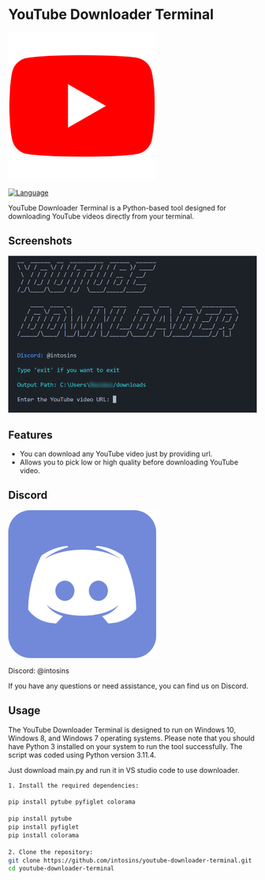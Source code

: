 # YouTube Downloader Terminal

![Icon1](icons/youtube.png)

[![Language](https://img.shields.io/badge/Language-Python-blue)](LICENSE)

YouTube Downloader Terminal is a Python-based tool designed for downloading YouTube videos directly from your terminal.

## Screenshots

![Project1](icons/project.png)

## Features

- You can download any YouTube video just by providing url.
- Allows you to pick low or high quality before downloading YouTube video.

## Discord

![Icon2](icons/discord.png)

Discord: @intosins

If you have any questions or need assistance, you can find us on Discord.
  
## Usage

The YouTube Downloader Terminal is designed to run on Windows 10, Windows 8, and Windows 7 operating systems.
Please note that you should have Python 3 installed on your system to run the tool successfully. The script was coded using Python version 3.11.4.

Just download main.py and run it in VS studio code to use downloader.

```bash
1. Install the required dependencies:

pip install pytube pyfiglet colorama

pip install pytube
pip install pyfiglet
pip install colorama

2. Clone the repository:
git clone https://github.com/intosins/youtube-downloader-terminal.git
cd youtube-downloader-terminal
